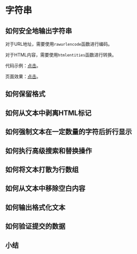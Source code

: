 # 字符串

## 如何安全地输出字符串

对于URL地址，需要使用`rawurlencode`函数进行编码。

对于HTML内容，需要使用`htmlentities`函数进行转换。

代码示例：[点击](https://github.com/mumingv/php/blob/master/books/my_php_qa/chapter_03/string.php)。

页面效果：[点击](http://123.56.21.232:8254/books/my_php_qa/chapter_03/string.php)。

## 如何保留格式


## 如何从文本中剥离HTML标记


## 如何强制文本在一定数量的字符后折行显示


## 如何执行高级搜索和替换操作


## 如何将文本打散为行数组


## 如何从文本中移除空白内容


## 如何输出格式化文本


## 如何验证提交的数据


## 小结


